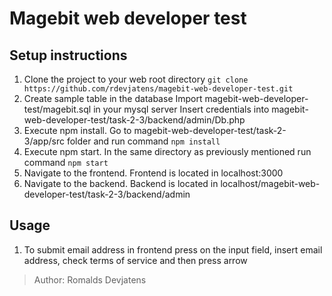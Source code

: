 # Magebit web developer test
## Setup instructions
1. Clone the project to your web root directory
`git clone https://github.com/rdevjatens/magebit-web-developer-test.git`
2. Create sample table in the database
Import magebit-web-developer-test/magebit.sql in your mysql server
Insert credentials into magebit-web-developer-test/task-2-3/backend/admin/Db.php
3. Execute npm install.
Go to magebit-web-developer-test/task-2-3/app/src folder and run command
`npm install`
4. Execute npm start.
In the same directory as previously mentioned run command
`npm start`
5. Navigate to the frontend.
Frontend is located in localhost:3000
6. Navigate to the backend.
Backend is located in localhost/magebit-web-developer-test/task-2-3/backend/admin

## Usage
1. To submit email address in frontend press on the input field, insert email address, check terms of service and then press arrow

> Author: Romalds Devjatens
